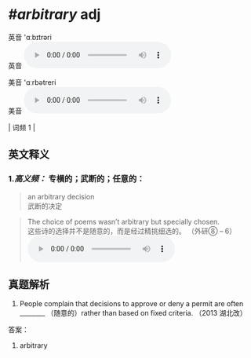 # ***\#arbitrary*** adj
英音 'ɑːbɪtrəri  
英音
<audio src="./media/arbitrary-B.aac" controls="controls"></audio>

美音 'ɑːrbətreri  
美音
<audio src="./media/arbitrary.aac" controls="controls"></audio>



| 词频 1 |  

英文释义
---
### 1.*高义频：* **专横的；武断的；任意的：**  

 > an arbitrary decision  
 > 武断的决定    

 > The choice of poems wasn’t arbitrary but specially chosen.  
 > 这些诗的选择并不是随意的，而是经过精挑细选的。  （外研⑧ – 6）  
<audio src="./media/1-arbitrary.aac" controls="controls"></audio>


真题解析
---
1. People complain that decisions to approve or deny a permit are often ________ （随意的）rather than based on fixed criteria.  （2013 湖北改）  

答案：
1. arbitrary  

